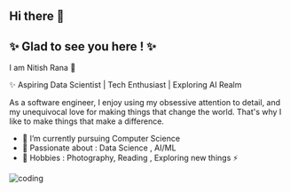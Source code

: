 ## Hi there 👋

## ✨ Glad to see you here ! ✨

I am Nitish Rana 🚀

 ✨ Aspiring Data Scientist | Tech Enthusiast | Exploring AI Realm

 As a software engineer, I enjoy using my obsessive attention to detail, and my unequivocal love for making things that change the world.
That's why I like to make things that make a difference.

 - 🔭 I’m currently pursuing Computer Science
 - 🌱 Passionate about : Data Science , AI/ML
 - 👯 Hobbies : Photography, Reading , Exploring new things ⚡

![coding](https://github.com/user-attachments/assets/95917950-fbed-4ba7-9d72-55a2259e0256)

